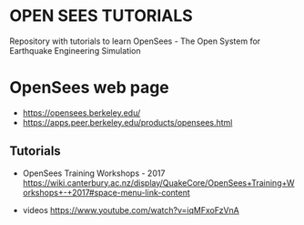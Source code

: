 # OPEN SEES TUTORIALS

Repository with tutorials to learn OpenSees - The Open System for Earthquake Engineering Simulation

# OpenSees web page
- https://opensees.berkeley.edu/
- https://apps.peer.berkeley.edu/products/opensees.html

## Tutorials
+ OpenSees Training Workshops - 2017
https://wiki.canterbury.ac.nz/display/QuakeCore/OpenSees+Training+Workshops+-+2017#space-menu-link-content

+ videos
https://www.youtube.com/watch?v=iqMFxoFzVnA
